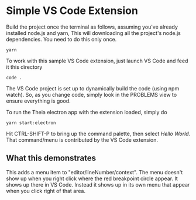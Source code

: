 # Simple VS Code Extension

Build the project once the terminal as follows, assuming you've already installed node.js and yarn,
This will downloading all the project's node.js dependencies. You need to do this only once.

```text
yarn
```

To work with this sample VS Code extension, just launch VS Code and feed it this directory

```text
code .
```

The VS Code project is set up to dynamically build the code (using npm watch). So, as you change
code, simply look in the PROBLEMS view to ensure everything is good.

To run the Theia electron app with the extension loaded, simply do

```text
yarn start:electron
```

Hit CTRL-SHIFT-P to bring up the command palette, then select _Hello World_. That command/menu is
contributed by the VS Code extension.

## What this demonstrates

This adds a menu item to "editor/lineNumber/context". The menu doesn't show up
when you right click where the red breakpoint circle appear. It shows up there
in VS Code. Instead it shows up in its own menu that appear when you click right
of that area.
